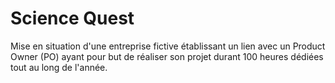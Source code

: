 # Science Quest

Mise en situation d'une entreprise fictive établissant un lien avec un Product Owner (PO) ayant pour but de réaliser son projet durant 100 heures dédiées tout au long de l'année.